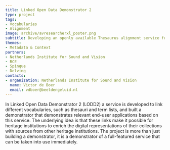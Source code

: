 ```yaml
---
title: Linked Open Data Demonstrator 2
type: project
tags:
- Vocabularies
- Alignment
image: archive/avresearcherxl_poster.png
subtitle: Developing an openly available Thesaurus alignment service for Dutch heritage institutions
themes:
- Metadata & Context
partners:
- Netherlands Institute for Sound and Vision
- RCE
- Spinque
- Delving
contacts:
- organization: Netherlands Institute for Sound and Vision
  name: Victor de Boer
  email: vdboer@beeldengeluid.nl
---
```


In Linked Open Data Demonstrator 2 (LODD2) a service is developed to link different vocabularies, such as thesauri and term lists, and built a demonstrator that demonstrates relevant end-user applications based on this service. The underlying idea is that these links make it possible for heritage institutions to enrich the digital representations of their collections with sources from other heritage institutions. The project is more than just building a demonstrator, it is a demonstrator of a full-featured service that can be taken into use immediately.
